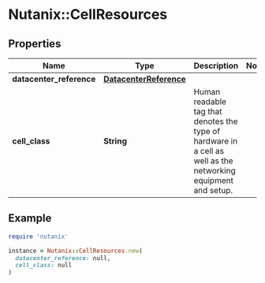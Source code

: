# Nutanix::CellResources

## Properties

| Name | Type | Description | Notes |
| ---- | ---- | ----------- | ----- |
| **datacenter_reference** | [**DatacenterReference**](DatacenterReference.md) |  |  |
| **cell_class** | **String** | Human readable tag that denotes the type of hardware in a cell as well as the networking equipment and setup.  |  |

## Example

```ruby
require 'nutanix'

instance = Nutanix::CellResources.new(
  datacenter_reference: null,
  cell_class: null
)
```

